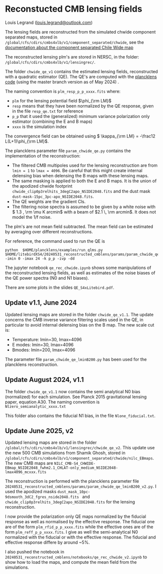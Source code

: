 # Reconstucted CMB lensing fields

Louis Legrand (louis.legrand@outlook.com)

The lensing fields are reconstructed from the simulated chwide component separated maps, stored in `/global/cfs/cdirs/cmbs4xlb/v1/component_separated/chwide`, see the [documentation about the component separated Chile Wide map](https://github.com/litebird/litebirdXS4/tree/master/20240329_CHWIDE_component_separated)

The reconstructed lensing plm's are stored in NERSC, in the folder: `/global/cfs/cdirs/cmbs4xlb/v1/lensingrec/`.

The folder `chwide_qe_v1` contains the estimated lensing fields, reconstructed with a quadratic estimator (QE). 
The QE's are computed with the [plancklens code](https://github.com/carronj/plancklens) (using the master branch version as of May 2024) . 


The naming convention is 
`plm_resp_p_p_xxxx.fits` where:
- `plm` for the lensing potential field $\phi_{\rm LM}$
- `resp` means that they have been normalized by the QE response, given in the file `resp_qe.txt` for reference
- `p_p` that it used the (generalized) minimum variance polarization only estimator (combining the E and B maps)
- `xxxx` is the simulation index 

The convergence field can be obtained using $ \kappa_{\rm LM} = -\frac12 L(L+1)\phi_{\rm LM}$. 

The plancklens parameter file `param_chwide_qe.py` contains the implementation of the reconstruction:
- The filtered CMB multipoles used for the lensing reconstruction are from `lmin = 1` to `lmax = 4096`. Be careful that this might create internal delensing bias when delensing the B maps with these lensing maps.
- The same masking is applied to both the E and B maps. It is the union of the apodized chwide footprint `chwide_clip0p3relhits_3degC2apo_NSIDE2048.fits` and the dust mask `dust-mask-15pc_3pc-apo_NSIDE2048.fits`.
- The QE weights are the gradient Cls.
- The filtering noise spectra is assumed to be given by a white noise with $ 1.3 \, \rm \mu K arcmin$ with a beam of $2.1 \, \rm arcmin$. It does not model the 1/f noise.

The plm's are not mean field subtracted. The mean field can be estimated by averaging over different reconstructions. 

For reference, the command used to run the QE is 
``` 
python  $HOME/plancklens/examples/run_qlms.py  $HOME/litebirdXS4/20240531_reconstructed_cmblens/params/param_chwide_qe.py -imin 0 -imax 24 -k p_p -ivp -dd 
```

The jupyter notebook `qe_rec_chwide.ipynb` shows some manipulations of the reconstructed lensing fields, as well as estimates of the noise biases of the QE power spectra (N0 and N1 biases).

There are some plots in the slides `QE_S4xLitebird.pdf`.

## Update v1.1, June 2024

Updated lensing maps are stored in the folder `chwide_qe_v1.1`.
The update concerns the CMB inverse variance filtering scales used in the QE, in particular to avoid internal delensing bias on the B map. The new scale cut is:
- Temperature: lmin=30, lmax=4096
- E modes: lmin=30, lmax=4096
- Bmodes: lmin=200, lmax=4096

The parameter file `param_chwide_qe_lminB200.py` has been used for the plancklens reconstruction. 

## Update August 2024, v1.1

The folder `chwide_qe_v1.1` now contains the semi analytical N0 bias (normalized) for each simulation. See Planck 2015 gravitational lensing paper, equation A30.
The naming convention is `Nlzero_semianalytic_xxxx.txt`

This folder also contains the fiducial N1 bias, in the file `Nlone_fiducial.txt`.

## Update June 2025, v2

Updated lensing maps are stored in the folder `/global/cfs/cdirs/cmbs4xlb/v1/lensingrec/chwide_qe_v2`.
This update use the new 500 CMB simulations from Shamik Ghosh, stored in `/global/cfs/cdirs/cmbs4xlb/v1/component_separated/chwide/nilc_EBmaps`. The new CMB maps are `NILC_CMB-S4_CHWIDE-EBmap_NSIDE2048_fwhm2.1_CHLAT-only_medium_NSIDE2048-lmax4096_mcxxx.fits` 

The reconstruction is performed with the plancklens parameter file `20240531_reconstructed_cmblens/params/param_chwide_qe_lminB200_v2.py`. I used the apodized masks `dust_mask_10pc-9dsmooth_3dC2_fgres_nside2048.fits ` and `chwide_clip0p3relhits_3degC2apo_NSIDE2048.fits` for the lensing reconstruction.

I now provide the polarization only QE maps normalized by the fiducial response as well as normalised by the effective response. The fiducial one are of the form `plm_rfid_p_p_xxxx.fits` while the effective ones are of the form `plm_reff_p_p_xxxx.fits`. I give as well the semi-analytical N0 normalized with the fiducial or with the effective response. The fiducial and effective response differe by around ~5%. 

I also pushed the notebook in `20240531_reconstructed_cmblens/notebooks/qe_rec_chwide_v2.ipynb` to show how to load the maps, and compute the mean field from the simulations. 

